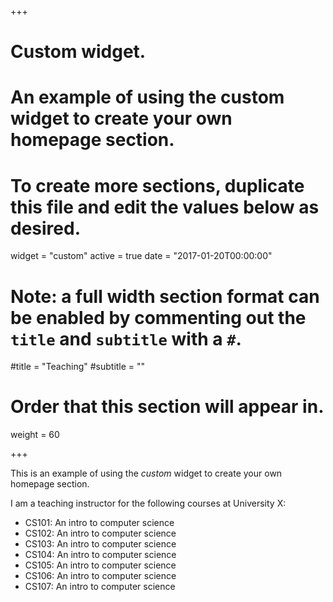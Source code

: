 +++
# Custom widget.
# An example of using the custom widget to create your own homepage section.
# To create more sections, duplicate this file and edit the values below as desired.
widget = "custom"
active = true
date = "2017-01-20T00:00:00"

# Note: a full width section format can be enabled by commenting out the `title` and `subtitle` with a `#`.
#title = "Teaching"
#subtitle = ""

# Order that this section will appear in.
weight = 60

+++

This is an example of using the *custom* widget to create your own homepage section.

I am a teaching instructor for the following courses at University X:

- CS101: An intro to computer science
- CS102: An intro to computer science
- CS103: An intro to computer science
- CS104: An intro to computer science
- CS105: An intro to computer science
- CS106: An intro to computer science
- CS107: An intro to computer science
